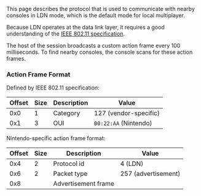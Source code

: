 This page describes the protocol that is used to communicate with nearby consoles in LDN mode, which is the default mode for local multiplayer.

Because LDN operates at the data link layer, it requires a good understanding of the [IEEE 802.11 specification](https://ieeexplore.ieee.org/document/9363693).

The host of the session broadcasts a custom action frame every 100 milliseconds. To find nearby consoles, the console scans for these action frames.

### Action Frame Format
Defined by IEEE 802.11 specification:

| Offset | Size | Description | Value |
| --- | --- | --- | --- |
| 0x0 | 1 | Category | 127 (vendor-specific) |
| 0x1 | 3 | OUI | `00:22:AA` (Nintendo) |

Nintendo-specific action frame format:

| Offset | Size | Description | Value |
| --- | --- | --- | --- |
| 0x4 | 2 | Protocol id | 4 (LDN) |
| 0x6 | 2 | Packet type | 257 (advertisement) |
| 0x8 | | Advertisement frame | |